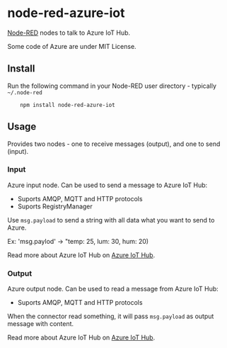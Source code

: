 node-red-azure-iot
=====================

<a href="http://nodered.org" target="_new">Node-RED</a> nodes to talk to Azure IoT Hub.

Some code of Azure are under MIT License.

Install
-------

Run the following command in your Node-RED user directory - typically `~/.node-red`

        npm install node-red-azure-iot

Usage
-----

Provides two nodes - one to receive messages (output), and one to send (input).

### Input

Azure input node. Can be used to send a message to Azure IoT Hub:

 - Suports AMQP, MQTT and HTTP protocols
 - Suports RegistryManager

Use `msg.payload` to send a string with all data what you want to send to Azure.

Ex: 'msg.paylod' -> "temp: 25, lum: 30, hum: 20)

Read more about Azure IoT Hub on <a href="https://azure.microsoft.com/en-us/documentation/services/iot-hub/">Azure IoT Hub</a>.


### Output

Azure output node. Can be used to read a message from Azure IoT Hub:

 - Suports AMQP, MQTT and HTTP protocols

When the connector read something, it will pass <code>msg.payload</code> as output message with content.

Read more about Azure IoT Hub on <a href="https://azure.microsoft.com/en-us/documentation/services/iot-hub/">Azure IoT Hub</a>.
